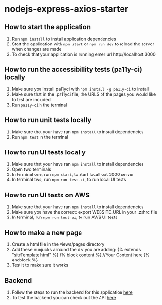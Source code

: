 # nodejs-express-axios-starter

## How to start the application
1. Run `npm install` to install application dependencies
2. Start the application with `npm start` or `npm run dev` to reload the server when changes are made
3. To check that your application is running enter url http://localhost:3000

## How to run the accessibillity tests (pa11y-ci) locally
1. Make sure you install pa11yci with `npm install -g pa11y-ci` to install
2. Make sure that in the .pa11yci file, the URLS of the pages you would like to test are included
3. Run `pa11y-ci`in the terminal

## How to run unit tests locally
1. Make sure that your have ran `npm install` to install dependencies
2. Run `npm test` in the terminal

## How to run UI tests locally 
1. Make sure that your have ran `npm install` to install dependencies
2. Open two terminals
3. In terminal one, run `npm start`, to start localhost 3000 server
4. In terminal two, run `npm run test-ui`, to run local UI tests

## How to run UI tests on AWS 
1. Make sure that your have ran `npm install` to install dependencies
2. Make sure you have the correct: export WEBSITE_URL in your .zshrc file
3. In terminal, run `npm run test-ui`, to run AWS UI tests

## How to make a new page
1. Create a html file in the views/pages directory
2. Add these nunjucks arround the div you are adding:
    {% extends "siteTemplate.html" %}
    {% block content %}
        //Your Content here
    {% endblock %}
3. Test it to make sure it works

## Backend
1. Follow the steps to run the backend for this application [here](https://github.com/shaunganley/java-dropwizard-flyway-starter")
2. To test the backend you can check out the API [here](https://ivpztrmt3p.eu-west-1.awsapprunner.com/swagger)

